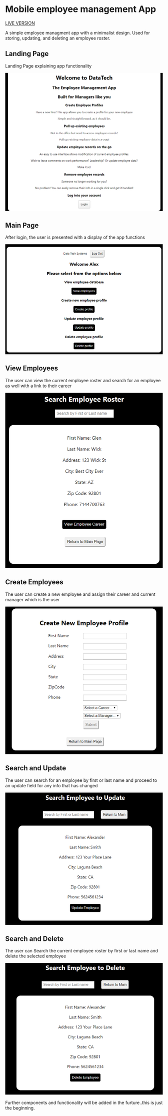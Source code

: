 
# Mobile employee management App 

[LIVE VERSION](https://management-app-employee-database.now.sh/)

A simple employee managment app with a minimalist design.
Used for storing, updating, and deleting an employee roster. 

## Landing Page

Landing Page explaining app functionality

![screenshot](./src/repo-images/main.png)

## Main Page

After login, the user is presented with a display of the app functions

![screenshot](./src/repo-images/selections.png)

## View Employees

The user can view the current employee roster and search for an employee as well with a link to their career


![screenshot](./src/repo-images/search-employee.png)

## Create Employees

The user can create a new employee and assign their career and current manager which is the user

![screenshot](./src/repo-images/create.png)


## Search and Update

The user can search for an employee by first or last name and proceed to an update field for any info that has changed 

![screenshot](./src/repo-images/update.png)

## Search and Delete

The user can Search the current employee roster by first or last name and delete the selected employee

![screenshot](./src/repo-images/delete.png)

Further components and functionality will be added in the furture..this is just the beginning.

























